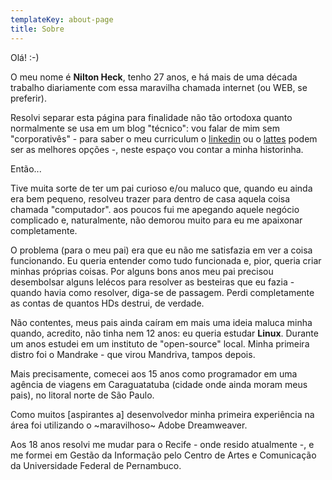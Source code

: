 ```yaml
---
templateKey: about-page
title: Sobre
---
```

Olá! :-)

O meu nome é **Nilton Heck**, tenho 27 anos, e há mais de uma década trabalho diariamente com essa maravilha chamada internet (ou WEB, se preferir). 

Resolvi separar esta página para finalidade não tão ortodoxa quanto normalmente se usa em um blog "técnico": vou falar de mim sem "corporativês" - para saber o meu curriculum o [linkedin](https://www.linkedin.com/in/niltonheck) ou o [lattes](http://lattes.cnpq.br/4056158835973420) podem ser as melhores opções -, neste espaço vou contar a minha historinha.

Então...

Tive muita sorte de ter um pai curioso e/ou maluco que, quando eu ainda era bem pequeno, resolveu trazer para dentro de casa aquela coisa chamada "computador". aos poucos fui me apegando aquele negócio complicado e, naturalmente, não demorou muito para eu me apaixonar completamente. 

O problema (para o meu pai) era que eu não me satisfazia em ver a coisa funcionando. Eu queria entender como tudo funcionada e, pior, queria criar minhas próprias coisas. Por alguns bons anos meu pai precisou desembolsar alguns lelécos para resolver as besteiras que eu fazia - quando havia como resolver, diga-se de passagem. Perdi completamente as contas de quantos HDs destrui, de verdade. 

Não contentes, meus pais ainda caíram em mais uma ideia maluca minha quando, acredito, não tinha nem 12 anos: eu queria estudar **Linux**. Durante um anos estudei em um instituto de "open-source" local. Minha primeira distro foi o Mandrake - que virou Mandriva, tampos depois. 

Mais precisamente, comecei aos 15 anos como programador em uma agência de viagens em Caraguatatuba (cidade onde ainda moram meus pais), no litoral norte de São Paulo. 

Como muitos \[aspirantes a] desenvolvedor minha primeira experiência na área foi utilizando o \~maravilhoso\~ Adobe Dreamweaver. 

Aos 18 anos resolvi me mudar para o Recife - onde resido atualmente -, e me formei em Gestão da Informação pelo Centro de Artes e Comunicação da Universidade Federal de Pernambuco.
